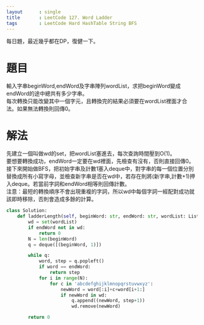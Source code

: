 ```yaml
---
layout      : single
title       : LeetCode 127. Word Ladder
tags 		: LeetCode Hard HashTable String BFS
--- 
```

每日題，最近幾乎都在DP，復健一下。

# 題目
輸入字串beginWord,endWord及字串陣列wordList，求把beginWord變成endWord的途中總共有多少字串。  
每次轉換只能改變其中一個字元，且轉換完的結果必須要在wordList裡面才合法。如果無法轉換則回傳0。

# 解法
先建立一個叫做wd的set，把wordList塞進去，每次查詢時間壓到O(1)。  
要想要轉換成功，endWord一定要在wd裡面，先檢查有沒有，否則直接回傳0。  
接下來開始做BFS，把初始字串及計數1塞入deque中，對字串的每一個位置分別替換成所有小寫字母，並檢查新字串是否在wd中，若存在則將(新字串,計數+1)押入deque。若當前字詞和endWord相等則回傳計數。  
注意：最短的轉換順序不會出現重複的字詞，所以wd中每個字詞一經配對成功就該即時移除，否則會造成多餘的計算。

```python
class Solution:
    def ladderLength(self, beginWord: str, endWord: str, wordList: List[str]) -> int:
        wd = set(wordList)
        if endWord not in wd:
            return 0
        N = len(beginWord)
        q = deque([(beginWord, 1)])

        while q:
            word, step = q.popleft()
            if word == endWord:
                return step
            for i in range(N):
                for c in 'abcdefghijklmnopqrstuvwxyz':
                    newWord = word[:i]+c+word[i+1:]
                    if newWord in wd:
                        q.append((newWord, step+1))
                        wd.remove(newWord)

        return 0
```
